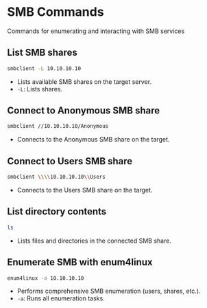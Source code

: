 # SMB Commands
Commands for enumerating and interacting with SMB services

## List SMB shares
```bash copy
smbclient -L 10.10.10.10
```
- Lists available SMB shares on the target server.
- `-L`: Lists shares.

## Connect to Anonymous SMB share
```bash copy
smbclient //10.10.10.10/Anonymous
```
- Connects to the Anonymous SMB share on the target.


## Connect to Users SMB share
```bash copy
smbclient \\\\10.10.10.10\\Users
```
- Connects to the Users SMB share on the target.


## List directory contents
```bash copy
ls
```
- Lists files and directories in the connected SMB share.


## Enumerate SMB with enum4linux
```bash copy
enum4linux -a 10.10.10.10
```
- Performs comprehensive SMB enumeration (users, shares, etc.).
- `-a`: Runs all enumeration tasks.